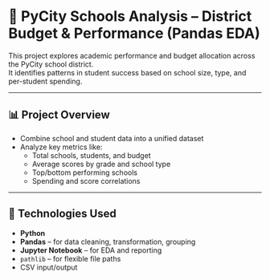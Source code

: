 # 🏫 PyCity Schools Analysis – District Budget & Performance (Pandas EDA)

This project explores academic performance and budget allocation across the PyCity school district.  
It identifies patterns in student success based on school size, type, and per-student spending.

---

## 📊 Project Overview

- Combine school and student data into a unified dataset  
- Analyze key metrics like:
  - Total schools, students, and budget
  - Average scores by grade and school type
  - Top/bottom performing schools
  - Spending and score correlations

---

## 🧱 Technologies Used

- **Python**
- **Pandas** – for data cleaning, transformation, grouping
- **Jupyter Notebook** – for EDA and reporting
- `pathlib` – for flexible file paths
- CSV input/output
